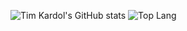 ![Tim Kardol's GitHub stats](https://tim-kardol.vercel.app/api?username=TimKardol&show_icons=true&theme=transparent&show=prs_merged)
![Top Lang](https://tim-kardol.vercel.app/api/top-langs/?username=TimKardol&layout=compact)

